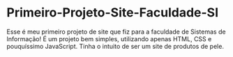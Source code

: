 # Primeiro-Projeto-Site-Faculdade-SI
Esse é meu primeiro projeto de site que fiz para a faculdade de Sistemas de Informação! 
É um projeto bem simples, utilizando apenas HTML, CSS e pouquíssimo JavaScript.
Tinha o intuito de ser um site de produtos de pele.
